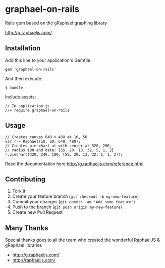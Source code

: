 # graphael-on-rails

Rails gem based on the gRaphael graphing library

http://g.raphaeljs.com/

## Installation

Add this line to your application's Gemfile:

    gem 'graphael-on-rails'

And then execute:

    $ bundle

Include assets:

    // In application.js
    //= require graphael-on-rails

## Usage

    // Creates canvas 640 × 480 at 10, 50
    var r = Raphael(10, 50, 640, 480);
    // Creates pie chart at with center at 320, 200,
    // radius 100 and data: [55, 20, 13, 32, 5, 1, 2]
    r.piechart(320, 240, 100, [55, 20, 13, 32, 5, 1, 2]);

Read the documentation here http://g.raphaeljs.com/reference.html

## Contributing

1. Fork it
2. Create your feature branch (`git checkout -b my-new-feature`)
3. Commit your changes (`git commit -am 'Add some feature'`)
4. Push to the branch (`git push origin my-new-feature`)
5. Create new Pull Request

## Many Thanks

Special thanks goes to all the team who created the wonderful RaphaelJS & gRaphael libraries

* http://g.raphaeljs.com/
* http://raphaeljs.com/
